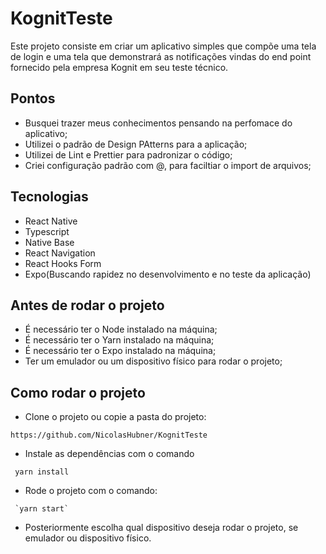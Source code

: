 # KognitTeste

Este projeto consiste em criar um aplicativo simples que compõe uma tela de login e uma tela que demonstrará as notificações vindas do end point fornecido pela empresa Kognit em seu teste técnico.

## Pontos

* Busquei trazer meus conhecimentos pensando na perfomace do aplicativo;
* Utilizei o padrão de Design PAtterns para a aplicação;
* Utilizei de Lint e Prettier para padronizar o código;
* Criei configuração padrão com @, para faciltiar o import de arquivos;

## Tecnologias

* React Native
* Typescript
* Native Base
* React Navigation
* React Hooks Form
* Expo(Buscando rapidez no desenvolvimento e no teste da aplicação)

## Antes de rodar o projeto

* É necessário ter o Node instalado na máquina;
* É necessário ter o Yarn instalado na máquina;
* É necessário ter o Expo instalado na máquina;
* Ter um emulador ou um dispositivo físico para rodar o projeto;

## Como rodar o projeto

* Clone o projeto ou copie a pasta do projeto:
```
https://github.com/NicolasHubner/KognitTeste
```
* Instale as dependências com o comando
```
 yarn install
```
* Rode o projeto com o comando:
```
 `yarn start`
```
* Posteriormente escolha qual dispositivo deseja rodar o projeto, se emulador ou dispositivo físico.
